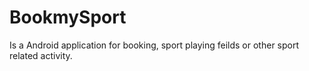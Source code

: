 # BookmySport
Is a Android application for booking, sport playing feilds or other sport related activity.
